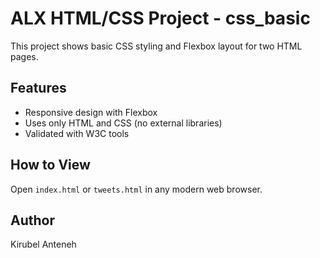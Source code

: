 # ALX HTML/CSS Project - css_basic

This project shows basic CSS styling and Flexbox layout for two HTML pages.

## Features
- Responsive design with Flexbox
- Uses only HTML and CSS (no external libraries)
- Validated with W3C tools

## How to View
Open `index.html` or `tweets.html` in any modern web browser.

## Author
Kirubel Anteneh

